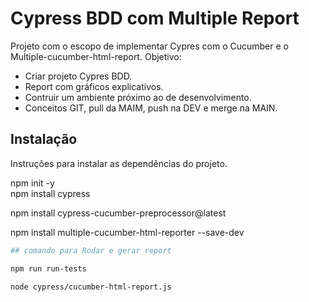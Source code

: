 # Cypress BDD com Multiple Report

Projeto com o escopo de implementar Cypres com o Cucumber e o Multiple-cucumber-html-report.
Objetivo:
- Criar projeto Cypres BDD.
- Report com gráficos explicativos.
- Contruir um ambiente próximo ao de desenvolvimento.
- Conceitos GIT, pull da MAIM, push na DEV e merge na MAIN.

## Instalação

Instruções para instalar as dependências do projeto.

npm init -y  
npm install cypress

npm install cypress-cucumber-preprocessor@latest

npm install multiple-cucumber-html-reporter --save-dev

```bash
## comando para Rodar e gerar report

npm run run-tests  

node cypress/cucumber-html-report.js

